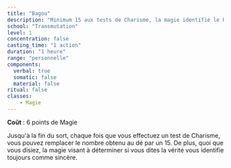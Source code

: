 ```yaml
---
title: "Bagou"
description: "Minimum 15 aux tests de Charisme, la magie identifie le PJ comme sincère."
school: "Transmutation"
level: 1
concentration: false
casting_time: "1 action"
duration: "1 heure"
range: "personnelle"
components:
  verbal: true
  somatic: false
  material: false
ritual: false
classes:
    - Magie
---
```

**Coût** : 6 points de Magie  

Jusqu'à la fin du sort, chaque fois que vous effectuez un test de Charisme, vous pouvez remplacer le nombre obtenu au dé par un 15. De plus, quoi que vous disiez, la magie visant à déterminer si vous dites la vérité vous identifie toujours comme sincère.
